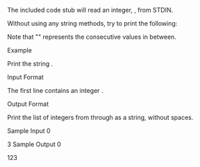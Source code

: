 The included code stub will read an integer, , from STDIN.

Without using any string methods, try to print the following:


Note that "" represents the consecutive values in between.

Example

Print the string .

Input Format

The first line contains an integer .

Output Format

Print the list of integers from  through  as a string, without spaces.

Sample Input 0

3
Sample Output 0

123
